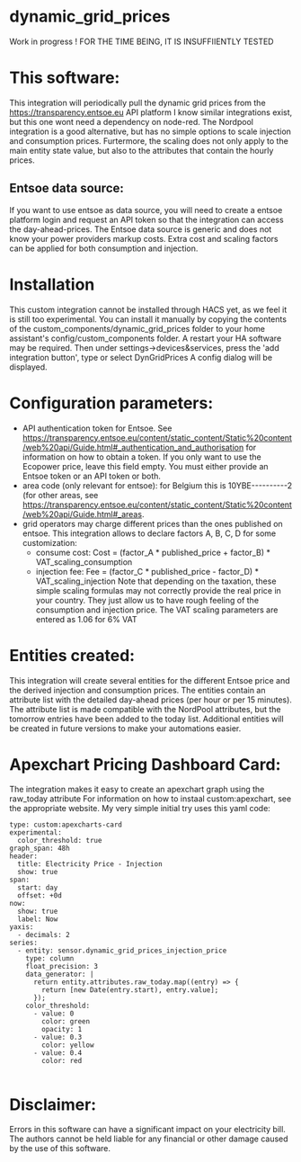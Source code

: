 # dynamic_grid_prices



Work in progress ! 
FOR THE TIME BEING, IT IS INSUFFIIENTLY TESTED

# This software:

This integration will periodically pull the dynamic grid prices from the https://transparency.entsoe.eu API platform
I know similar integrations exist, but this one wont need a dependency on node-red. The Nordpool integration is a good alternative, but has no simple options to scale injection and consumption prices. Furtermore, the scaling does not only apply to the main entity state value, but also to the attributes that contain the hourly prices.


## Entsoe data source:
If you want to use entsoe as data source, you will need to create a entsoe platform login and request an API token so that the integration can access the day-ahead-prices.
The Entsoe data source is generic and does not know your power providers markup costs. Extra cost and scaling factors can be applied for both consumption and injection.


# Installation
This custom integration cannot be installed through HACS yet, as we feel it is still too experimental.
You can install it manually by copying the contents of the custom_components/dynamic_grid_prices folder to your home assistant's config/custom_components folder. A restart your HA software may be required.
Then under settings->devices&services, press the 'add integration button', type or select DynGridPrices 
A config dialog will be displayed.

# Configuration parameters:
- API authentication token for Entsoe. See https://transparency.entsoe.eu/content/static_content/Static%20content/web%20api/Guide.html#_authentication_and_authorisation for information on how to obtain a token. If you only want to use the Ecopower price, leave this field empty. You must either provide an Entsoe token or an API token or both.
- area code (only relevant for entsoe): for Belgium this is 10YBE----------2 (for other areas, see https://transparency.entsoe.eu/content/static_content/Static%20content/web%20api/Guide.html#_areas.
- grid operators may charge different prices than the ones published on entsoe. This integration allows to declare factors A, B, C, D for some customization:
  - consume cost:   Cost = (factor_A * published_price + factor_B) * VAT_scaling_consumption
  - injection fee:  Fee  = (factor_C * published_price - factor_D) * VAT_scaling_injection
Note that depending on the taxation, these simple scaling formulas may not correctly provide the real price in your country. They just allow us to have rough feeling of the consumption and injection price.
The VAT scaling parameters are entered as 1.06 for 6% VAT



# Entities created:
This integration will create several entities for the different Entsoe price and the derived injection and consumption prices.
The entities contain an attribute list with the detailed day-ahead prices (per hour or per 15 minutes).
The attribute list is made compatible with the NordPool attributes, but the tomorrow entries have been added to the today list.
Additional entities will be created in future versions to make your automations easier.

# Apexchart Pricing Dashboard Card:
The integration makes it easy to create an apexchart graph using the raw_today attribute
For information on how to instaal custom:apexchart, see the appropriate website.
My very simple initial try uses this yaml code:

```
type: custom:apexcharts-card
experimental:
  color_threshold: true
graph_span: 48h
header:
  title: Electricity Price - Injection
  show: true
span:
  start: day
  offset: +0d
now:
  show: true
  label: Now
yaxis:
  - decimals: 2
series:
  - entity: sensor.dynamic_grid_prices_injection_price
    type: column
    float_precision: 3
    data_generator: |
      return entity.attributes.raw_today.map((entry) => {
        return [new Date(entry.start), entry.value];
      });
    color_threshold:
      - value: 0
        color: green
        opacity: 1
      - value: 0.3
        color: yellow
      - value: 0.4
        color: red


```


# Disclaimer:
 Errors in this software can have a significant impact on your electricity bill.
 The authors cannot be held liable for any financial or other damage caused by the use of this software. 
